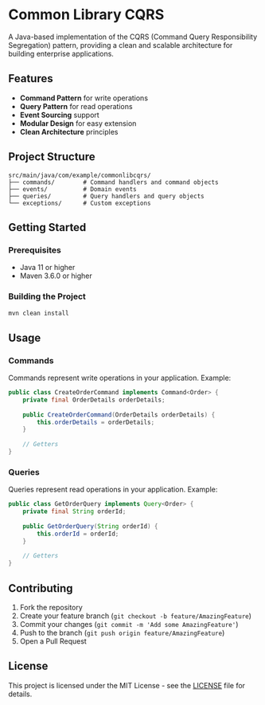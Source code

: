 # Common Library CQRS

A Java-based implementation of the CQRS (Command Query Responsibility Segregation) pattern, providing a clean and scalable architecture for building enterprise applications.

## Features

- **Command Pattern** for write operations
- **Query Pattern** for read operations
- **Event Sourcing** support
- **Modular Design** for easy extension
- **Clean Architecture** principles

## Project Structure

```
src/main/java/com/example/commonlibcqrs/
├── commands/        # Command handlers and command objects
├── events/          # Domain events
├── queries/         # Query handlers and query objects
└── exceptions/      # Custom exceptions
```

## Getting Started

### Prerequisites

- Java 11 or higher
- Maven 3.6.0 or higher

### Building the Project

```bash
mvn clean install
```

## Usage

### Commands

Commands represent write operations in your application. Example:

```java
public class CreateOrderCommand implements Command<Order> {
    private final OrderDetails orderDetails;
    
    public CreateOrderCommand(OrderDetails orderDetails) {
        this.orderDetails = orderDetails;
    }
    
    // Getters
}
```

### Queries

Queries represent read operations in your application. Example:

```java
public class GetOrderQuery implements Query<Order> {
    private final String orderId;
    
    public GetOrderQuery(String orderId) {
        this.orderId = orderId;
    }
    
    // Getters
}
```

## Contributing

1. Fork the repository
2. Create your feature branch (`git checkout -b feature/AmazingFeature`)
3. Commit your changes (`git commit -m 'Add some AmazingFeature'`)
4. Push to the branch (`git push origin feature/AmazingFeature`)
5. Open a Pull Request

## License

This project is licensed under the MIT License - see the [LICENSE](LICENSE) file for details.
